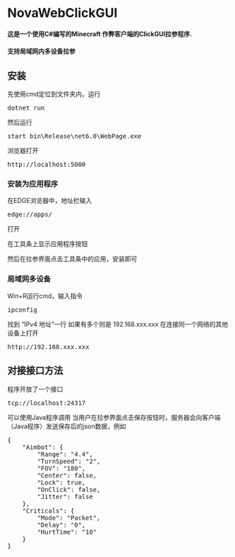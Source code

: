 # NovaWebClickGUI

#### 这是一个使用C#编写的Minecraft 作弊客户端的ClickGUI拉参程序.
#### 支持局域网内多设备拉参

## 安装
先使用cmd定位到文件夹内，运行
<pre>dotnet run</pre>
然后运行
<pre>start bin\Release\net6.0\WebPage.exe</pre>
浏览器打开
<pre>http://localhost:5000</pre>

### 安装为应用程序
在EDGE浏览器中，地址栏输入
<pre>edge://apps/</pre>
打开
<pre>在工具条上显示应用程序按钮</pre>
然后在拉参界面点击工具条中的应用，安装即可

### 局域网多设备
Win+R运行cmd，输入指令
<pre>ipconfig</pre>
找到 “IPv4 地址”一行
如果有多个则是 192.168.xxx.xxx
在连接同一个网络的其他设备上打开
<pre>http://192.168.xxx.xxx</pre>

## 对接接口方法
程序开放了一个接口
<pre>tcp://localhost:24317</pre>
可以使用Java程序调用
当用户在拉参界面点击保存按钮时，服务器会向客户端（Java程序）发送保存后的json数据，例如
<pre>{
	"Aimbot": {
		"Range": "4.4",
		"TurnSpeed": "2",
		"FOV": "180",
		"Center": false,
		"Lock": true,
		"OnClick": false,
		"Jitter": false
	},
	"Criticals": {
		"Mode": "Packet",
		"Delay": "0",
		"HurtTime": "10"
	}
}</pre>
